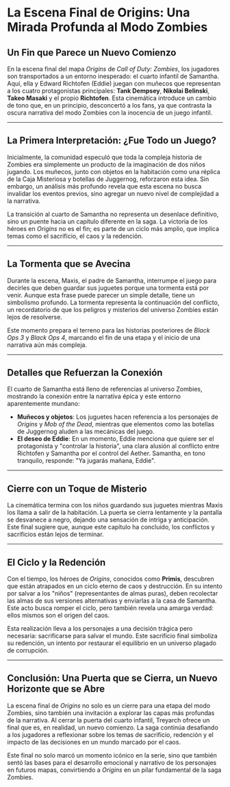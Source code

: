 # **La Escena Final de Origins: Una Mirada Profunda al Modo Zombies**

## **Un Fin que Parece un Nuevo Comienzo**
En la escena final del mapa *Origins* de *Call of Duty: Zombies*, los jugadores son transportados a un entorno inesperado: el cuarto infantil de Samantha. Aquí, ella y Edward Richtofen (Eddie) juegan con muñecos que representan a los cuatro protagonistas principales: **Tank Dempsey**, **Nikolai Belinski**, **Takeo Masaki** y el propio **Richtofen**. Esta cinemática introduce un cambio de tono que, en un principio, desconcertó a los fans, ya que contrasta la oscura narrativa del modo Zombies con la inocencia de un juego infantil.

---

## **La Primera Interpretación: ¿Fue Todo un Juego?**
Inicialmente, la comunidad especuló que toda la compleja historia de Zombies era simplemente un producto de la imaginación de dos niños jugando. Los muñecos, junto con objetos en la habitación como una réplica de la Caja Misteriosa y botellas de Juggernog, reforzaron esta idea. Sin embargo, un análisis más profundo revela que esta escena no busca invalidar los eventos previos, sino agregar un nuevo nivel de complejidad a la narrativa.

La transición al cuarto de Samantha no representa un desenlace definitivo, sino un puente hacia un capítulo diferente en la saga. La victoria de los héroes en *Origins* no es el fin; es parte de un ciclo más amplio, que implica temas como el sacrificio, el caos y la redención.

---

## **La Tormenta que se Avecina**
Durante la escena, Maxis, el padre de Samantha, interrumpe el juego para decirles que deben guardar sus juguetes porque una tormenta está por venir. Aunque esta frase puede parecer un simple detalle, tiene un simbolismo profundo. La tormenta representa la continuación del conflicto, un recordatorio de que los peligros y misterios del universo Zombies están lejos de resolverse. 

Este momento prepara el terreno para las historias posteriores de *Black Ops 3* y *Black Ops 4*, marcando el fin de una etapa y el inicio de una narrativa aún más compleja.

---

## **Detalles que Refuerzan la Conexión**
El cuarto de Samantha está lleno de referencias al universo Zombies, mostrando la conexión entre la narrativa épica y este entorno aparentemente mundano:

- **Muñecos y objetos**: Los juguetes hacen referencia a los personajes de *Origins* y *Mob of the Dead*, mientras que elementos como las botellas de Juggernog aluden a las mecánicas del juego.
- **El deseo de Eddie**: En un momento, Eddie menciona que quiere ser el protagonista y "controlar la historia", una clara alusión al conflicto entre Richtofen y Samantha por el control del Aether. Samantha, en tono tranquilo, responde: "Ya jugarás mañana, Eddie".

---

## **Cierre con un Toque de Misterio**
La cinemática termina con los niños guardando sus juguetes mientras Maxis los llama a salir de la habitación. La puerta se cierra lentamente y la pantalla se desvanece a negro, dejando una sensación de intriga y anticipación. Este final sugiere que, aunque este capítulo ha concluido, los conflictos y sacrificios están lejos de terminar.

---

## **El Ciclo y la Redención**
Con el tiempo, los héroes de *Origins*, conocidos como **Primis**, descubren que están atrapados en un ciclo eterno de caos y destrucción. En su intento por salvar a los "niños" (representantes de almas puras), deben recolectar las almas de sus versiones alternativas y enviarlas a la casa de Samantha. Este acto busca romper el ciclo, pero también revela una amarga verdad: ellos mismos son el origen del caos.

Esta realización lleva a los personajes a una decisión trágica pero necesaria: sacrificarse para salvar el mundo. Este sacrificio final simboliza su redención, un intento por restaurar el equilibrio en un universo plagado de corrupción.

---

## **Conclusión: Una Puerta que se Cierra, un Nuevo Horizonte que se Abre**
La escena final de *Origins* no solo es un cierre para una etapa del modo Zombies, sino también una invitación a explorar las capas más profundas de la narrativa. Al cerrar la puerta del cuarto infantil, Treyarch ofrece un final que es, en realidad, un nuevo comienzo. La saga continúa desafiando a los jugadores a reflexionar sobre los temas de sacrificio, redención y el impacto de las decisiones en un mundo marcado por el caos.

Este final no solo marcó un momento icónico en la serie, sino que también sentó las bases para el desarrollo emocional y narrativo de los personajes en futuros mapas, convirtiendo a *Origins* en un pilar fundamental de la saga Zombies.
